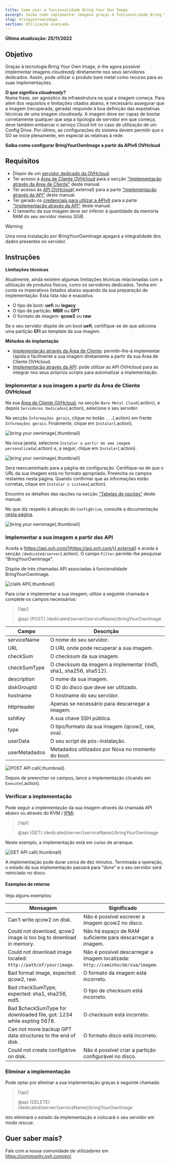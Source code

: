 ```yaml
---
title: Como usar a funcionalidade Bring Your Own Image
excerpt: Saiba como implementar imagens graças à funcionalidade Bring Your Own Image
slug: bringyourownimage
section: Utilização avançada
---
```


**Última atualização: 25/11/2022**

## Objetivo

Graças à tecnologia Bring Your Own Image, é-lhe agora possível implementar imagens *cloudready* diretamente nos seus servidores dedicados. Assim, pode utilizar o produto bare metal como recurso para as suas implementações.

**O que significa *cloudready*?**
<br>Numa frase, ser agnóstico da infraestrutura na qual a imagem começa.
Para além dos requisitos e limitações citados abaixo, é necessário assegurar que a imagem (recuperada, gerada) responde à boa definição das expetativas técnicas de uma imagem cloudready. A imagem deve ser capaz de bootar corretamente qualquer que seja a tipologia de servidor em que começa, deve também embarcar o serviço Cloud Init no caso de utilização de um Config Drive. Por último, as configurações do sistema devem permitir que o SO se inicie plenamente, em especial as relativas à rede.

**Saiba como configurar BringYourOwnImage a partir da APIv6 OVHcloud**

## Requisitos

- Dispor de um [servidor dedicado da OVHcloud](https://www.ovhcloud.com/pt/bare-metal/).
- Ter acesso à [Área de Cliente OVHcloud](https://www.ovh.com/auth/?action=gotomanager&from=https://www.ovh.pt/&ovhSubsidiary=pt) para a secção ["Implementação através da Área de Cliente"](#viacontrolpanel) deste manual.
- Ter acesso às [API OVHcloud](https://api.ovh.com/){.external} para a parte ["Implementação através da API"](#viaapi) deste manual.
- Ter gerado os [credenciais para utilizar a APIv6](https://docs.ovh.com/pt/api/first-steps-with-ovh-api/) para a parte ["Implementação através da API"](#viaapi) deste manual.
- O tamanho da sua imagem deve ser inferior à quantidade da memória RAM do seu servidor menos 3GiB.

> [!warning]
>
> Uma nova instalação por BringYourOwnImage apagará a integralidade dos dados presentes no servidor.
>

## Instruções

**Limitações técnicas**

Atualmente, ainda existem algumas limitações técnicas relacionadas com a utilização de produtos físicos, como os servidores dedicados.
Tenha em conta os imperativos listados abaixo aquando da sua preparação de implementação. Esta lista não é exaustiva.

- O tipo de boot: **uefi** ou **legacy**
- O tipo de partição: **MBR** ou **GPT**
- O formato de imagem: **qcow2** ou **raw**

Se o seu servidor dispõe de um boot **uefi**, certifique-se de que adiciona uma partição **EFI** ao template da sua imagem.

**Métodos de implantação**

- [Implementação através da Área de Cliente](#viacontrolpanel)\: permitir-lhe-á implementar rápida e facilmente a sua imagem diretamente a partir da sua Área de Cliente OVHcloud.
- [Implementação através da API](#viaapi)\: pode utilizar as API OVHcloud para as integrar nos seus próprios scripts para automatizar a implementação.

### Implementar a sua imagem a partir da Área de Cliente OVHcloud <a name="viacontrolpanel"></a>

Na sua [Área de Cliente OVHcloud](https://www.ovh.com/auth/?action=gotomanager&from=https://www.ovh.com/fr/&ovhSubsidiary=fr), na secção `Bare Metal Cloud`{.action}, e depois `Servidores Dedicados`{.action}, selecione o seu servidor.

Na secção `Informações gerais`, clique no botão `...`{.action} em frente `Informações gerais`. Finalmente, clique em `Instalar`{.action}.

![bring your ownimage](images/byoi-controlpanel01.png){.thumbnail}

Na nova janela, selecione `Instalar a partir de uma imagem personalizada`{.action} e, a seguir, clique em `Instalar`{.action}.

![bring your ownimage](images/byoi-controlpanel02.png){.thumbnail}

Será reencaminhado para a página de configuração. Certifique-se de que o URL da sua imagem está no formato apropriado. Preencha os campos restantes nesta página. Quando confirmar que as informações estão corretas, clique em `Instalar o sistema`{.action}.

Encontre os detalhes das opções na secção ["Tabelas de opções"](#options) deste manual. 

No que diz respeito à ativação do `ConfigDrive`, consulte a documentação [nesta página](https://cloudinit.readthedocs.io/en/latest/topics/datasources/configdrive.html).

![bring your ownimage](images/byoi-controlpanel03.png){.thumbnail}

### Implementar a sua imagem a partir das API <a name="viaapi"></a>


Aceda a [https://api.ovh.com/](https://api.ovh.com/){.external} e aceda à secção `/dedicated/server`{.action}. O campo `Filter` permite-lhe pesquisar "BringYourOwnImage".

Dispõe de três chamadas API associadas à funcionalidade BringYourOwnImage.

![clalls API](images/apicalls.png){.thumbnail}

Para criar e implementar a sua imagem, utilize a seguinte chamada e complete os campos necessários:

> [!api]
>
> @api {POST} /dedicated/server/{serviceName}/bringYourOwnImage
>

| Campo | Descrição |
|-|-|
| serviceName | O nome do seu servidor. |
| URL | O URL onde pode recuperar a sua imagem. |
| checkSum | O checksum da sua imagem. |
| checkSumType | O checksum da imagem a implementar (md5, sha1, sha256, sha512). |
| description | O nome da sua imagem. |
| diskGroupId | O ID do disco que deve ser utilizado. |
| hostname | O hostname do seu servidor. |
| httpHeader | Apenas se necessário para descarregar a imagem. |
| sshKey | A sua chave SSH pública. |
| type | O tipo/formato da sua imagem (qcow2, raw, ova). |
| userData | O seu script de pós-instalação. |
| userMetadados | Metadados utilizados por Nova no momento do boot. |


![POST API call](images/postapicall.png){.thumbnail}

Depois de preencher os campos, lance a implementação clicando em `Execute`{.action}.

### Verificar a implementação

Pode seguir a implementação da sua imagem através da chamada API abaixo ou através do KVM / [IPMI](../usar-ipmi-servidores-dedicados/).

> [!api]
>
> @api {GET} /dedicated/server/{serviceName}/bringYourOwnImage
>

Neste exemplo, a implementação está em curso de arranque.

![GET API call](images/getapicall.png){.thumbnail}

A implementação pode durar cerca de dez minutos. Terminada a operação, o estado da sua implementação passará para "done" e o seu servidor será reiniciado no disco.

#### Exemplos de retorno

Veja alguns exemplos:

| Mensagem | Significado |
|-|-|
| Can't write qcow2 on disk. | Não é possível escrever a imagem qcow2 no disco. |
| Could not download, qcow2 image is too big to download in memory. | Não há espaço de RAM suficiente para descarregar a imagem. |
| Could not download image located: `http://path/of/your/image`. | Não é possível descarregar a imagem localizada: `http://caminho/de/sua/imagem`. |
| Bad format image, expected: qcow2, raw. | O formato da imagem está incorreto. |
| Bad checkSumType, expected: sha1, sha256, md5. | O tipo de checksum está incorreto. |
| Bad $checkSumType for downloaded file, got: 1234 while expting 5678. | O checksum está incorreto. |
| Can not move backup GPT data structures to the end of disk. | O formato disco está incorreto. |
| Could not create configdrive on disk. | Não é possível criar a partição configurável no disco. |

### Eliminar a implementação

Pode optar por eliminar a sua implementação graças à seguinte chamada:

> [!api]
>
> @api {DELETE} /dedicated/server/{serviceName}/bringYourOwnImage
>

Isto eliminará o estado da implementação e colocará o seu servidor em modo rescue.

## Quer saber mais?

Fale com a nossa comunidade de utilizadores em <https://community.ovh.com/en/>.
